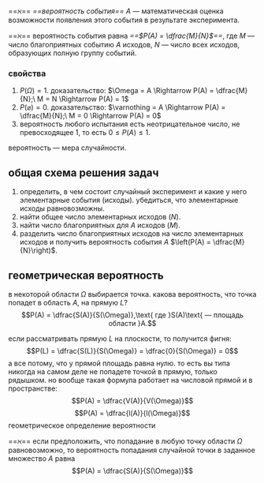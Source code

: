 ==$\aleph$== *==вероятность события==* $A$ — математическая оценка возможности появления этого события в результате эксперимента.

==$\aleph$== вероятность события равна *==$P(A) = \dfrac{M}{N}$==*, где $M$ — число благоприятных событию $A$ исходов, $N$ — число всех исходов, образующих полную группу событий.

### свойства
1. $P(\Omega) = 1$.
	доказательство: $\Omega = A \Rightarrow P(A) = \dfrac{M}{N};\ M = N \Rightarrow P(A) = 1$
	⠀
2. $P(\varnothing) = 0$.
   доказательство: $\varnothing = A \Rightarrow P(A) = \dfrac{M}{N};\ M = 0 \Rightarrow P(A) = 0$
   ⠀
3. вероятность любого испытания есть неотрицательное число, не превосходящее $1$, то есть $0 \le P(A) \le 1$.

вероятность — мера случайности.

## общая схема решения задач

1. определить, в чем состоит случайный эксперимент и какие у него элементарные события (исходы). убедиться, что элементарные исходы равновозможны.
2. найти общее число элементарных исходов $(N)$.
3. найти число благоприятных для $A$ исходов $(M)$.
4. разделить число благоприятных исходов на число элементарных исходов и получить вероятность события $A$ $\left(P(A) = \dfrac{M}{N}\right)$.

## геометрическая вероятность
в некоторой области $\Omega$ выбирается точка. какова вероятность, что точка попадет в область $A$, на прямую $L$?
$$P(A) = \dfrac{S(A)}{S(\Omega)},\text{ где }S(A)\text{ — площадь области }A.$$

если рассматривать прямую $L$ на плоскости, то получится фигня:
$$P(L) = \dfrac{S(L)}{S(\Omega)} = \dfrac{0}{S(\Omega)} = 0$$
а все потому, что у прямой площадь равна нулю. то есть вы типа никогда на самом деле не попадете точкой в прямую, только рядышком.
но вообще такая формула работает на числовой прямой и в пространстве:
$$P(A) = \dfrac{V(A)}{V(\Omega)}$$
$$P(A) = \dfrac{l(A)}{l(\Omega)}$$
геометрическое определение вероятности

==$\aleph$== если предположить, что попадание в любую точку области $\Omega$ равновозможно, то вероятность попадания случайной точки в заданное множество $A$ равна $$P(A) = \dfrac{S(A)}{S(\Omega)}$$